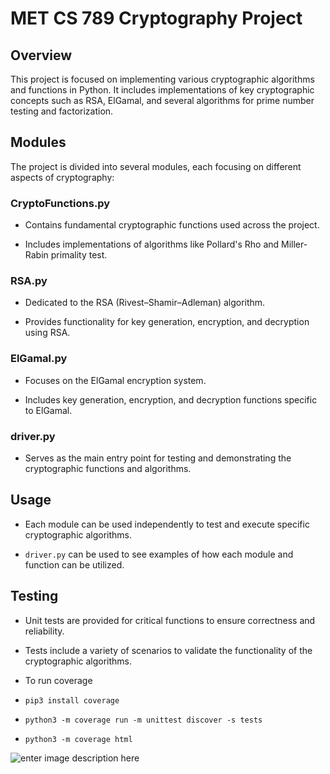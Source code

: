 
  

# MET CS 789 Cryptography Project

  

## Overview

This project is focused on implementing various cryptographic algorithms and functions in Python. It includes implementations of key cryptographic concepts such as RSA, ElGamal, and several algorithms for prime number testing and factorization.

  

## Modules

The project is divided into several modules, each focusing on different aspects of cryptography:

  

### CryptoFunctions.py

- Contains fundamental cryptographic functions used across the project.

- Includes implementations of algorithms like Pollard's Rho and Miller-Rabin primality test.

  

### RSA.py

- Dedicated to the RSA (Rivest–Shamir–Adleman) algorithm.

- Provides functionality for key generation, encryption, and decryption using RSA.

  

### ElGamal.py

- Focuses on the ElGamal encryption system.

- Includes key generation, encryption, and decryption functions specific to ElGamal.

  

### driver.py

- Serves as the main entry point for testing and demonstrating the cryptographic functions and algorithms.


  

## Usage

- Each module can be used independently to test and execute specific cryptographic algorithms.

-  `driver.py` can be used to see examples of how each module and function can be utilized.

  

## Testing

- Unit tests are provided for critical functions to ensure correctness and reliability.

- Tests include a variety of scenarios to validate the functionality of the cryptographic algorithms.

- To run coverage
- `pip3 install coverage`
- `python3 -m coverage run -m unittest discover -s tests` 
- `python3 -m coverage html`

![enter image description here](https://i.imgur.com/lm5aCpD.png)